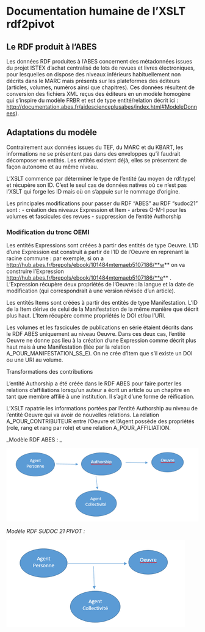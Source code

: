 
# Documentation humaine de l’XSLT rdf2pivot


## Le RDF produit à l’ABES

Les données RDF produites à l’ABES concernent des métadonnées issues du projet ISTEX d’achat centralisé de lots de revues et livres électroniques, pour lesquelles on dispose des niveaux inférieurs habituellement non décrits dans le MARC mais présents sur les plateformes des éditeurs (articles, volumes, numéros ainsi que chapitres). Ces données résultent de conversion des fichiers XML reçus des éditeurs en un modèle homogène qui s’inspire du modèle FRBR et est de type entité/relation décrit ici : http://documentation.abes.fr/aidescienceplusabes/index.html#ModeleDonnees).


## Adaptations du modèle 

Contrairement aux données issues du TEF, du MARC et du KBART, les informations ne se présentent pas dans des enveloppes qu’il faudrait décomposer en entités. Les entités existent déjà, elles se présentent de façon autonome et au même niveau. 

L’XSLT commence par déterminer le type de l’entité (au moyen de rdf:type) et récupère son ID. C’est le seul cas de données natives où ce n’est pas l’XSLT qui forge les ID mais où on s’appuie sur le nommage d’origine.

Les principales modifications pour passer du RDF “ABES” au RDF “sudoc21” sont :
    - création des niveaux Expression et Item
    - arbres O-M-I pour les volumes et fascicules des revues
    - suppression de l’entité Authorship


### Modification du tronc OEMI

Les entités Expressions sont créées à partir des entités de type Oeuvre. L’ID d’une Expression est construit à partir de l’ID de l’Oeuvre en reprenant la racine commune : par exemple, si on a http://hub.abes.fr/brepols/ebook/101484mtemaeb5107186/**w** on va construire l’Expression http://hub.abes.fr/brepols/ebook/101484mtemaeb5107186/**e**  . L’Expression récupère deux propriétés de l’Oeuvre : la langue et la date de modification (qui correspondrait à une version révisée d’un article). 

Les entités Items sont créées à partir des entités de type Manifestation. L’ID de la Item dérive de celui de la Manifestation de la même manière que décrit plus haut. L’Item récupère comme propriétés le DOI et/ou l’URI. 

Les volumes et les fascicules de publications en série étaient décrits dans le RDF ABES uniquement au niveau Oeuvre. Dans ces deux cas, l’entité Oeuvre ne donne pas lieu à la création d’une Expression comme décrit plus haut mais à une Manifestation (liée par la relation A_POUR_MANIFESTATION_SS_E). On ne crée d’Item que s’il existe un DOI ou une URI au volume. 

Transformations des contributions

L’entité Authorship a été créée dans le RDF ABES pour faire porter les relations d’affiliations lorsqu’un auteur a écrit un article ou un chapitre en tant que membre affilié à une institution. Il s’agit d’une forme de réification. 

L’XSLT rapatrie les informations portées par l’entité Authorship au niveau de l’entité Oeuvre qui va avoir de nouvelles relations. La relation A_POUR_CONTRIBUTEUR entre l’Oeuvre et l’Agent possède des propriétés (role, rang et rang par role) et une relation A_POUR_AFFILIATION. 

_Modèle RDF ABES : _

![Modèle RDF ABES](images/rdf2.PNG)

_Modèle RDF SUDOC 21 PIVOT :_

![Modèle RDF SUDOC 21 PIVOT](images/rdf1.PNG)
